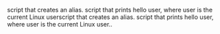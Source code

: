 script that creates an alias.
script that prints hello user, where user is the current Linux userscript that creates an alias.
script that prints hello user, where user is the current Linux user..
